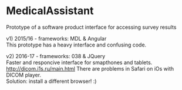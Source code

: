 # MedicalAssistant

Prototype of a software product interface for accessing survey results

v1) 2015/16 - frameworks: MDL & Angular<br>
  This prototype has a heavy interface and confusing code.
  
v2) 2016-17 - frameworks: 038 & JQuery<br>
  Faster and responcive interface for smapthones and tablets.<br>
  http://dicom.i1s.ru/main.html
  There are problems in Safari on iOs with DICOM player.<br>
  Solution: install a different browser! :)
